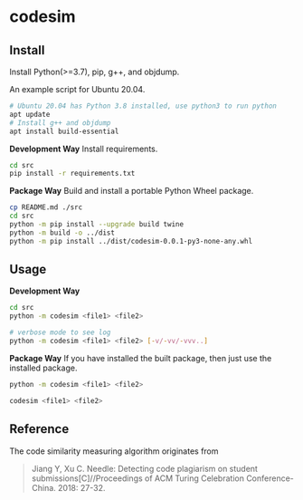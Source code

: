 # codesim

## Install

Install Python(>=3.7), pip, g++, and objdump.

An example script for Ubuntu 20.04.

```sh
# Ubuntu 20.04 has Python 3.8 installed, use python3 to run python
apt update
# Install g++ and objdump
apt install build-essential
```

**Development Way** Install requirements.

```sh
cd src
pip install -r requirements.txt
```

**Package Way** Build and install a portable Python Wheel package.

```sh
cp README.md ./src
cd src
python -m pip install --upgrade build twine
python -m build -o ../dist
python -m pip install ../dist/codesim-0.0.1-py3-none-any.whl
```

## Usage

**Development Way**

```sh
cd src
python -m codesim <file1> <file2>

# verbose mode to see log
python -m codesim <file1> <file2> [-v/-vv/-vvv..]
```

**Package Way** If you have installed the built package, then just use the installed package.

```sh
python -m codesim <file1> <file2>

codesim <file1> <file2>
```

## Reference

The code similarity measuring algorithm originates from

> Jiang Y, Xu C. Needle: Detecting code plagiarism on student submissions[C]//Proceedings of ACM Turing Celebration Conference-China. 2018: 27-32.
